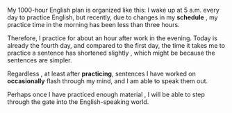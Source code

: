 My 1000-hour English plan is organized like this: I wake up at 5 a.m. every day to practice  English, but recently, due to changes in my **schedule** , my practice time in the morning has been less than three hours. 


Therefore, I practice for about an hour after work in the evening. Today is already the fourth day, and compared to the first day, the time it takes me to
 practice a sentence  has shortened slightly , which might be because the sentences are simpler. 


Regardless , at least after **practicing**, sentences I have worked on **occasionally** flash through my mind, and I am able to speak them out. 

Perhaps once I have practiced enough material , I will be able to step through the gate into the English-speaking world.